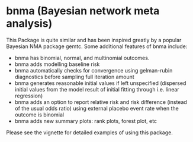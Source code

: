 
<!-- README.md is generated from README.Rmd. Please edit that file -->
bnma (Bayesian network meta analysis)
=====================================

This Package is quite similar and has been inspired greatly by a popular Bayesian NMA package gemtc. Some additional features of bnma include:

-   bnma has binomial, normal, and multinomial outcomes.
-   bnma adds modelling baseline risk
-   bnma automatically checks for convergence using gelman-rubin diagnostics before sampling full iteration amount
-   bnma generates reasonable initial values if left unspecified (dispersed initial values from the model result of initial fitting through i.e. linear regression)
-   bnma adds an option to report relative risk and risk difference (instead of the usual odds ratio) using external placebo event rate when the outcome is binomial
-   bnma adds new summary plots: rank plots, forest plot, etc

Please see the vignette for detailed examples of using this package.
